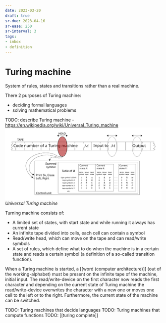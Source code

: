 ```yaml
---
date: 2023-03-20
draft: true
sr-due: 2023-04-16
sr-ease: 250
sr-interval: 3
tags:
- inbox
- definition
---
```


# Turing machine

System of rules, states and transitions rather than a real machine.

There 2 purposes of Turing machine:

- deciding formal languages
- solving mathematical problems

TODO: describe Turing machine -
https://en.wikipedia.org/wiki/Universal_Turing_machine
![Universal Turing machine](./img/Universal_Turing_machine.svg) _Universal
Turing machine_

Turning machine consists of:

- A limited set of states, with start state and while running it always has
  current state
- An infinite tape divided into cells, each cell can contain a symbol
- Read/write head, which can move on the tape and can read/write symbols
- A set of rules, which define what to do when the machine is in a certain state
  and reads a certain symbol (a definition of a so-called transition function).

When a Turing machine is started, a
[[word (computer architecture)]] (out of the working-alphabet) must
be present on the infinite tape of the machine, initial input. The
read/write-device on the first character now reads the first character and
depending on the current state of Turing machine the read/write-device
overwrites the character with a new one or moves one cell to the left or to the
right. Furthermore, the current state of the machine can be switched.

TODO: Turing machines that decide languages TODO: Turing machines that compute
functions TODO: [[turing complete]]